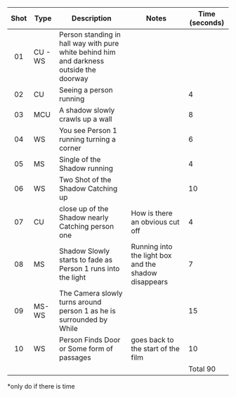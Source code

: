

| Shot | Type    | Description                                                                             | Notes                                                | Time (seconds) |
|:----:|---------|-----------------------------------------------------------------------------------------|------------------------------------------------------|----------------|
| 01   | CU - WS | Person standing in hall way with pure white behind him and darkness outside the doorway |                                                      |                |
| 02   | CU      | Seeing a person running                                                                 |                                                      | 4              |
| 03   | MCU     | A shadow slowly crawls up a wall                                                        |                                                      | 8              |
| 04   | WS      | You see Person 1 running turning a corner                                               |                                                      | 6              |
| 05   | MS      | Single of the Shadow running                                                            |                                                      | 4              |
| 06   | WS      | Two Shot of the Shadow Catching up                                                      |                                                      | 10             |
| 07   | CU      | close up of the Shadow nearly Catching person one                                       | How is there an obvious cut off                      | 4              |
| 08   | MS      | Shadow Slowly starts to fade as Person 1 runs into the light                            | Running into the light box and the shadow disappears | 7              |
| 09   | MS-WS   | The Camera slowly turns around person 1 as he is surrounded by While                    |                                                      | 15             |
| 10   | WS      | Person Finds Door or Some form of passages                                              | goes back to the start of the film                   | 10             |
|      |         |                                                                                         |                                                      | Total 90       |

*only do if there is time
